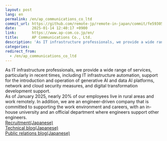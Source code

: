 ```yaml
---
layout: post
lang: en
permalink: /en/ap_communications_co_ltd
commit_url: https://github.com/remote-jp/remote-in-japan/commit/fe59305728fe46ca4067990695ad57c09ba8c59a
date:       2025-01-14 12:40:17 +0900
link:       https://www.ap-com.co.jp/en/
title:      AP Communications Co., Ltd.
description: 'As IT infrastructure professionals, we provide a wide range of services, particularly in recent times, including IT infrastructure automation, support for the introduction and operation of generative AI and data AI platforms, network and cloud security measures, and digital transformation development support. As of January 2025, nearly 20% of our employees live in rural areas and work remotely. In addition, we are an engineer-driven company that is committed to supporting the work environment and careers, with an in-house university and an official department where engineers support other engineers. Recruitment(Japanese) Technical blog(Japanese) Public relations blog(Japanese)'
categories: 
redirect_from:
  - /en/ap_communications_co_ltd
---
```


<p>As IT infrastructure professionals, we provide a wide range of services, particularly in recent times, including IT infrastructure automation, support for the introduction and operation of generative AI and data AI platforms, network and cloud security measures, and digital transformation development support.<br />As of January 2025, nearly 20% of our employees live in rural areas and work remotely. In addition, we are an engineer-driven company that is committed to supporting the work environment and careers, with an in-house university and an official department where engineers support other engineers.<br /><a href="https://www.ap-com.co.jp/recruit/">Recruitment(Japanese)</a><br /><a href="https://techblog.ap-com.co.jp/">Technical blog(Japanese)</a><br /><a href="https://www.ap-com.co.jp/blog/archives/10738#article">Public relations blog(Japanese)</a></p>
